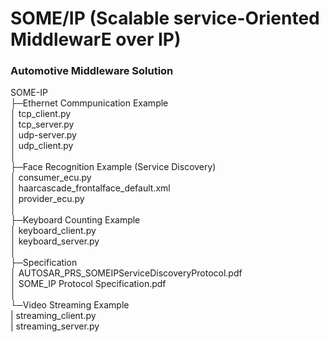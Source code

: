 # SOME/IP (Scalable service-Oriented MiddlewarE over IP)
### Automotive Middleware Solution

SOME-IP      
├─Ethernet Commpunication Example   
│      tcp_client.py   
│      tcp_server.py   
│      udp-server.py   
│      udp_client.py   
│      
├─Face Recognition Example (Service Discovery)   
│      consumer_ecu.py   
│      haarcascade_frontalface_default.xml   
│      provider_ecu.py   
│      
├─Keyboard Counting Example   
│      keyboard_client.py   
│      keyboard_server.py   
│      
├─Specification   
│      AUTOSAR_PRS_SOMEIPServiceDiscoveryProtocol.pdf   
│      SOME_IP Protocol Specification.pdf   
│      
└─Video Streaming Example   
|       streaming_client.py   
|       streaming_server.py   
